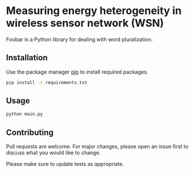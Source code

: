 # Measuring energy heterogeneity in wireless sensor network (WSN)

Foobar is a Python library for dealing with word pluralization.

## Installation

Use the package manager [pip](https://pip.pypa.io/en/stable/) to install required packages.

```bash
pip install -r requirements.txt
```

## Usage

```bash
python main.py
```

## Contributing
Pull requests are welcome. For major changes, please open an issue first to discuss what you would like to change.

Please make sure to update tests as appropriate.